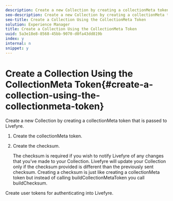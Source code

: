 ```yaml
---
description: Create a new Collection by creating a collectionMeta token that is passed to Livefyre.
seo-description: Create a new Collection by creating a collectionMeta token that is passed to Livefyre.
seo-title: Create a Collection Using the CollectionMeta Token
solution: Experience Manager
title: Create a Collection Using the CollectionMeta Token
uuid: 5a3e18e8-8568-45bb-9070-d0fa43dd819b
index: y
internal: n
snippet: y
---
```


# Create a Collection Using the CollectionMeta Token{#create-a-collection-using-the-collectionmeta-token}

Create a new Collection by creating a collectionMeta token that is passed to Livefyre.

1. Create the collectionMeta token.
1. Create the checksum.

   The checksum is required if you wish to notify Livefyre of any changes that you’ve made to your Collection. Livefyre will update your Collection only if the checksum provided is different than the previously sent checksum. Creating a checksum is just like creating a collectionMeta token but instead of calling buildCollectionMetaToken you call buildChecksum.

Create user tokens for authenticating into Livefyre.